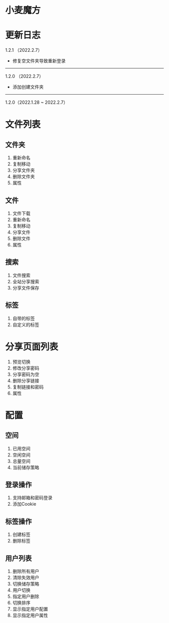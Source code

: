 # 小麦魔方

# 更新日志

1.2.1 （2022.2.7）

- 修复空文件夹导致重新登录

---

1.2.0 （2022.2.7）

- 添加创建文件夹

---

1.2.0（2022.1.28 ~ 2022.2.7）

# 文件列表

## 文件夹

1. 重新命名
2. 复制移动
3. 分享文件夹
4. 删除文件夹
5. 属性

## 文件

1. 文件下载
2. 重新命名
3. 复制移动
4. 分享文件
5. 删除文件
6. 属性

## 搜索

1. 文件搜索
2. 全站分享搜索
3. 分享文件保存

## 标签

1. 自带的标签
2. 自定义的标签

# 分享页面列表

1. 预览切换
2. 修改分享密码
3. 分享密码为空
4. 删除分享链接
5. 复制链接和密码
6. 属性

# 配置

## 空间

1. 已用空间
2. 空闲空间
3. 总量空间
4. 当前储存策略

## 登录操作

1. 支持邮箱和密码登录
2. 添加Cookie

## 标签操作

1. 创建标签
2. 删除标签

## 用户列表

1. 删除所有用户
2. 清除失效用户
3. 切换储存策略
4. 用户切换
5. 指定用户删除
6. 切换排序
7. 显示指定用户配置
8. 显示指定用户属性